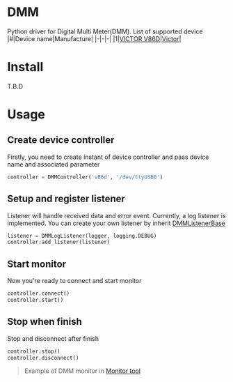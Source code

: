 # DMM
Python driver for Digital Multi Meter(DMM). List of supported device
|#|Device name|Manufacture|
|-|-|-|
|1|[VICTOR V86D](http://www.china-victor.com/index.php?m=content&c=index&a=show&catid=42&id=28)|[Victor](http://www.china-victor.com/html/en/)|
# Install
T.B.D
# Usage
## Create device controller
Firstly, you need to create instant of device controller and pass device name and associated parameter
```python
controller = DMMController('v86d', '/dev/ttyUSB0')
```
## Setup and register listener
Listener will handle received data and error event. Currently, a log listener is implemented. You can create your own listener by inherit [DMMListenerBase](./dmm/listener.py)
```python
listener = DMMLogListener(logger, logging.DEBUG)
controller.add_listener(listener)
```
## Start monitor
Now you're ready to connect and start monitor
```python
controller.connect()
controller.start()
```
## Stop when finish
Stop and disconnect after finish
```python
controller.stop()
controller.disconnect()
```
> Example of DMM monitor in [Monitor tool](./tools/monitor.py)